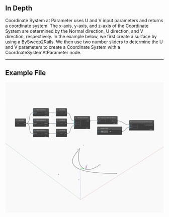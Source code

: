 ## In Depth
Coordinate System at Parameter uses U and V input parameters and returns a coordinate system. The x-axis, y-axis, and z-axis of the Coordinate System are determined by the Normal direction, U direction, and V direction, respectively. In the example below, we first create a surface by using a BySweep2Rails. We then use two number sliders to determine the U and V parameters to create a Coordinate System with a CoordnateSystemAtParameter node.
___
## Example File

![CoordinateSystemAtParameter](./Autodesk.DesignScript.Geometry.Curve.CoordinateSystemAtParameter_img.jpg)

